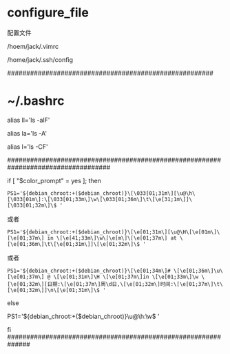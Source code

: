 # configure_file

配置文件

/hoem/jack/.vimrc

/home/jack/.ssh/config

######################################################

# ~/.bashrc

alias ll='ls -alF'

alias la='ls -A'

alias l='ls -CF'


###################################################################################

if [ "$color_prompt" = yes ]; then

    PS1='${debian_chroot:+($debian_chroot)}\[\033[01;31m\][\u@\h\[\033[01m\]:\[\033[01;33m\]\w\[\033[01;36m\]\t\[\e[31;1m\]]\[\033[01;32m\]\$ '

或者

    PS1='${debian_chroot:+($debian_chroot)}\[\e[01;31m\][\u@\H\[\e[01m\]\[\e[01;37m\] in \[\e[41;33m\]\w\[\e[m\]\[\e[01;37m\] at \[\e[01;36m\]\t\[\e[01;31m\]]\[\e[01;32m\]\$ '

或者
    
    PS1='${debian_chroot:+($debian_chroot)}\[\e[01;34m\]# \[\e[01;36m\]\u\[\e[01;37m\] @ \[\e[01;31m\]\H \[\e[01;37m\]in \[\e[01;33m\]\w \[\e[01;32m\][日期:\[\e[01;37m\]周\d日,\[\e[01;32m\]时间:\[\e[01;37m\]\t\[\e[01;32m\]]\n\[\e[01;31m\]\$ '
    
else

PS1='${debian_chroot:+($debian_chroot)}\u@\h:\w\$ '

fi
##############################################################
